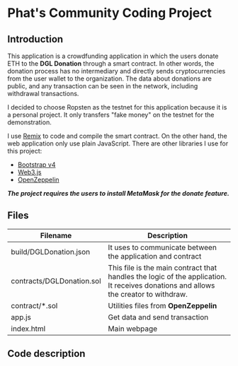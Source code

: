 # Phat's Community Coding Project

## Introduction
This application is a crowdfunding application in which the users donate ETH to the **DGL Donation** through a smart contract. In other words, the donation process has no intermediary and directly sends cryptocurrencies from the user wallet to the organization. The data about donations are public, and any transaction can be seen in the network, including withdrawal transactions.

I decided to choose Ropsten as the testnet for this application because it is a personal project. It only transfers "fake money" on the testnet for the demonstration.

I use [Remix](https://remix.ethereum.org/) to code and compile the smart contract. On the other hand, the web application only use plain JavaScript. There are other libraries I use for this project:

- [Bootstrap v4](https://getbootstrap.com/docs/4.6/getting-started/introduction/)
- [Web3.js](https://web3js.readthedocs.io/en/v1.7.1/index.html)
- [OpenZeppelin](https://docs.openzeppelin.com/)

***The project requires the users to install MetaMask for the donate feature.***

## Files
Filename | Description
--- | ---
build/DGLDonation.json | It uses to communicate between the application and contract
contracts/DGLDonation.sol | This file is the main contract that handles the logic of the application. It receives donations and allows the creator to withdraw.
contract/*.sol | Utilities files from **OpenZeppelin**
app.js | Get data and send transaction
index.html | Main webpage

## Code description
